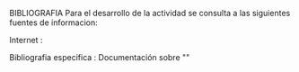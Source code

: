BIBLIOGRAFIA
Para el desarrollo de la actividad se consulta a las siguientes fuentes de informacion:

 Internet :


 Bibliografia especifica : Documentación sobre ""

